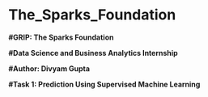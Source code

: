 # The_Sparks_Foundation
**#GRIP: The Sparks Foundation**



**#Data Science and Business Analytics Internship**



**#Author: Divyam Gupta**



**#Task 1: Prediction Using Supervised Machine Learning**


